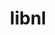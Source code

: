 ---
title: "libnl"
layout: cache
categories: [package, v0.18.1]
meta: {"versions": ["3.3.0"], "compilers": ["gcc@=7.3.1", "gcc@=7.5.0"], "oss": ["amzn2", "ubuntu18.04"], "platforms": ["linux"], "targets": ["aarch64", "graviton2", "x86_64", "x86_64_v3", "x86_64_v4"], "stacks": ["aws-ahug", "aws-ahug-aarch64", "aws-isc", "aws-isc-aarch64", "radiuss", "root"], "num_specs": 9, "num_specs_by_stack": {"root": 9, "aws-ahug": 2, "aws-isc": 4, "aws-isc-aarch64": 4, "aws-ahug-aarch64": 2, "radiuss": 1}}
spec_details: [{"hash": "fc2vyeaeuvlvncdgz664bgzuavomuqkf", "compiler": "gcc@=7.3.1", "versions": ["3.3.0"], "os": "amzn2", "platform": "linux", "target": "x86_64_v4", "variants": [], "stacks": ["root", "aws-ahug", "aws-isc"], "size": "-", "tarball": "https://binaries.spack.io/releases/v0.18.1/build_cache/linux-amzn2-x86_64_v4/gcc-7.3.1/libnl-3.3.0/linux-amzn2-x86_64_v4-gcc-7.3.1-libnl-3.3.0-fc2vyeaeuvlvncdgz664bgzuavomuqkf.spack"}, {"hash": "okfurvx2zwiai4hw4oxfxlh6goydgc7b", "compiler": "gcc@=7.3.1", "versions": ["3.3.0"], "os": "amzn2", "platform": "linux", "target": "graviton2", "variants": [], "stacks": ["aws-isc-aarch64", "aws-ahug-aarch64", "root"], "size": "-", "tarball": "https://binaries.spack.io/releases/v0.18.1/build_cache/linux-amzn2-graviton2/gcc-7.3.1/libnl-3.3.0/linux-amzn2-graviton2-gcc-7.3.1-libnl-3.3.0-okfurvx2zwiai4hw4oxfxlh6goydgc7b.spack"}, {"hash": "p4iqyhwx46inrotlgtoimxfyhgcf7bbb", "compiler": "gcc@=7.3.1", "versions": ["3.3.0"], "os": "amzn2", "platform": "linux", "target": "aarch64", "variants": [], "stacks": ["aws-isc-aarch64", "aws-ahug-aarch64", "root"], "size": "-", "tarball": "https://binaries.spack.io/releases/v0.18.1/build_cache/linux-amzn2-aarch64/gcc-7.3.1/libnl-3.3.0/linux-amzn2-aarch64-gcc-7.3.1-libnl-3.3.0-p4iqyhwx46inrotlgtoimxfyhgcf7bbb.spack"}, {"hash": "v76q2ooeqscns2txkz4tcendaeg5eoea", "compiler": "gcc@=7.3.1", "versions": ["3.3.0"], "os": "amzn2", "platform": "linux", "target": "x86_64_v3", "variants": [], "stacks": ["root", "aws-isc"], "size": "-", "tarball": "https://binaries.spack.io/releases/v0.18.1/build_cache/linux-amzn2-x86_64_v3/gcc-7.3.1/libnl-3.3.0/linux-amzn2-x86_64_v3-gcc-7.3.1-libnl-3.3.0-v76q2ooeqscns2txkz4tcendaeg5eoea.spack"}, {"hash": "2azjdj5ygd7ks655ude5ofkspjzhxojm", "compiler": "gcc@=7.3.1", "versions": ["3.3.0"], "os": "amzn2", "platform": "linux", "target": "x86_64_v3", "variants": [], "stacks": ["root", "aws-ahug", "aws-isc"], "size": "-", "tarball": "https://binaries.spack.io/releases/v0.18.1/build_cache/linux-amzn2-x86_64_v3/gcc-7.3.1/libnl-3.3.0/linux-amzn2-x86_64_v3-gcc-7.3.1-libnl-3.3.0-2azjdj5ygd7ks655ude5ofkspjzhxojm.spack"}, {"hash": "2pczzuaykxwkuwep62zar7idvgij2vtt", "compiler": "gcc@=7.3.1", "versions": ["3.3.0"], "os": "amzn2", "platform": "linux", "target": "graviton2", "variants": [], "stacks": ["aws-isc-aarch64", "root"], "size": "-", "tarball": "https://binaries.spack.io/releases/v0.18.1/build_cache/linux-amzn2-graviton2/gcc-7.3.1/libnl-3.3.0/linux-amzn2-graviton2-gcc-7.3.1-libnl-3.3.0-2pczzuaykxwkuwep62zar7idvgij2vtt.spack"}, {"hash": "eprepi6v53gq5f77srxv3amvy3tc2ldq", "compiler": "gcc@=7.3.1", "versions": ["3.3.0"], "os": "amzn2", "platform": "linux", "target": "aarch64", "variants": [], "stacks": ["aws-isc-aarch64", "root"], "size": "-", "tarball": "https://binaries.spack.io/releases/v0.18.1/build_cache/linux-amzn2-aarch64/gcc-7.3.1/libnl-3.3.0/linux-amzn2-aarch64-gcc-7.3.1-libnl-3.3.0-eprepi6v53gq5f77srxv3amvy3tc2ldq.spack"}, {"hash": "2v4xgfwasnuf4lip4ukg335mexy7jcau", "compiler": "gcc@=7.5.0", "versions": ["3.3.0"], "os": "ubuntu18.04", "platform": "linux", "target": "x86_64", "variants": [], "stacks": ["root", "radiuss"], "size": "-", "tarball": "https://binaries.spack.io/releases/v0.18.1/build_cache/linux-ubuntu18.04-x86_64/gcc-7.5.0/libnl-3.3.0/linux-ubuntu18.04-x86_64-gcc-7.5.0-libnl-3.3.0-2v4xgfwasnuf4lip4ukg335mexy7jcau.spack"}, {"hash": "7b3bmfaoqe4xkcrcjm56qu46wfx4du7m", "compiler": "gcc@=7.3.1", "versions": ["3.3.0"], "os": "amzn2", "platform": "linux", "target": "x86_64_v4", "variants": [], "stacks": ["root", "aws-isc"], "size": "-", "tarball": "https://binaries.spack.io/releases/v0.18.1/build_cache/linux-amzn2-x86_64_v4/gcc-7.3.1/libnl-3.3.0/linux-amzn2-x86_64_v4-gcc-7.3.1-libnl-3.3.0-7b3bmfaoqe4xkcrcjm56qu46wfx4du7m.spack"}]
---